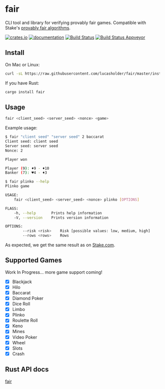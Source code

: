 # fair

CLI tool and library for verifying provably fair games. Compatible with Stake's [provably fair algorithms](https://stake.com/provably-fair/overview).

[![crates.io](https://meritbadge.herokuapp.com/fair)](https://crates.io/crates/fair)
[![documentation](https://docs.rs/fair/badge.svg)](https://docs.rs/fair)
[![Build Status](https://travis-ci.org/lucasholder/fair.svg?branch=master)](https://travis-ci.org/lucasholder/fair)
[![Build Status Appveyor](https://ci.appveyor.com/api/projects/status/github/lucasholder/fair)](https://ci.appveyor.com/project/lucasholder/fair)

## Install

On Mac or Linux:

```bash
curl -sL https://raw.githubusercontent.com/lucasholder/fair/master/install.sh | sh
```

If you have Rust:

```bash
cargo install fair
```

## Usage

```bash
fair <client_seed> <server_seed> <nonce> <game>
```

Example usage:

```bash
$ fair "client seed" "server seed" 2 baccarat
Client seed: client seed
Server seed: server seed
Nonce: 2

Player won

Player (9): ♦9 - ♦10
Banker (7): ♥4 - ♦3

$ fair plinko --help
Plinko game

USAGE:
    fair <client_seed> <server_seed> <nonce> plinko [OPTIONS]

FLAGS:
    -h, --help       Prints help information
    -V, --version    Prints version information

OPTIONS:
        --risk <risk>    Risk [possible values: low, medium, high]
        --rows <rows>    Rows
```

As expected, we get the same result as on
[Stake.com](https://stake.com/casino/games/baccarat?clientSeed=client%20seed&game=baccarat&modal=verify&nonce=2&serverSeed=server%20seed).

## Supported Games

Work In Progress... more game support coming!

- [x] Blackjack
- [x] Hilo
- [x] Baccarat
- [x] Diamond Poker
- [x] Dice Roll
- [x] Limbo
- [x] Plinko
- [x] Roulette Roll
- [x] Keno
- [x] Mines
- [x] Video Poker
- [x] Wheel
- [x] Slots
- [x] Crash

## Rust API docs

[fair](https://docs.rs/fair/)
